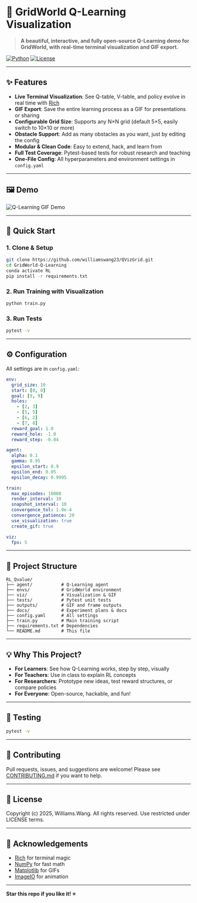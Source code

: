 # 🚀 GridWorld Q-Learning Visualization

> **A beautiful, interactive, and fully open-source Q-Learning demo for GridWorld, with real-time terminal visualization and GIF export.**

[![Python](https://img.shields.io/badge/Python-3.8+-blue.svg)](https://python.org)
[![License](https://img.shields.io/badge/License-MIT-green.svg)](LICENSE)

---

## ✨ Features

- **Live Terminal Visualization**: See Q-table, V-table, and policy evolve in real time with [Rich](https://github.com/Textualize/rich)
- **GIF Export**: Save the entire learning process as a GIF for presentations or sharing
- **Configurable Grid Size**: Supports any N×N grid (default 5×5, easily switch to 10×10 or more)
- **Obstacle Support**: Add as many obstacles as you want, just by editing the config
- **Modular & Clean Code**: Easy to extend, hack, and learn from
- **Full Test Coverage**: Pytest-based tests for robust research and teaching
- **One-File Config**: All hyperparameters and environment settings in `config.yaml`

---

## 🖼️ Demo

![Q-Learning GIF Demo](fig/q_evolution.gif)

---

## 🏁 Quick Start

### 1. Clone & Setup

```bash
git clone https://github.com/williamswang23/QVizGrid.git
cd GridWorld-Q-Learning
conda activate RL
pip install -r requirements.txt
```

### 2. Run Training with Visualization

```bash
python train.py
```

### 3. Run Tests

```bash
pytest -v
```

---

## ⚙️ Configuration

All settings are in `config.yaml`:

```yaml
env:
  grid_size: 10
  start: [0, 0]
  goal: [9, 9]
  holes:
    - [2, 3]
    - [5, 5]
    - [6, 2]
    - [7, 8]
  reward_goal: 1.0
  reward_hole: -1.0
  reward_step: -0.04

agent:
  alpha: 0.1
  gamma: 0.95
  epsilon_start: 0.9
  epsilon_end: 0.05
  epsilon_decay: 0.9995

train:
  max_episodes: 10000
  render_interval: 10
  snapshot_interval: 10
  convergence_tol: 1.0e-4
  convergence_patience: 20
  use_visualization: true
  create_gif: true

viz:
  fps: 5
```

---

## 📂 Project Structure

```
RL_Qvalue/
├── agent/           # Q-Learning agent
├── envs/            # GridWorld environment
├── viz/             # Visualization & GIF
├── tests/           # Pytest unit tests
├── outputs/         # GIF and frame outputs
├── docs/            # Experiment plans & docs
├── config.yaml      # All settings
├── train.py         # Main training script
├── requirements.txt # Dependencies
└── README.md        # This file
```

---

## 💡 Why This Project?

- **For Learners**: See how Q-Learning works, step by step, visually
- **For Teachers**: Use in class to explain RL concepts
- **For Researchers**: Prototype new ideas, test reward structures, or compare policies
- **For Everyone**: Open-source, hackable, and fun!

---

## 🧪 Testing

```bash
pytest -v
```

---

## 🤝 Contributing

Pull requests, issues, and suggestions are welcome! Please see [CONTRIBUTING.md](CONTRIBUTING.md) if you want to help.

---

## 📄 License

Copyright (c) 2025, Williams.Wang. All rights reserved. Use restricted under LICENSE terms.

---

## 🙏 Acknowledgements

- [Rich](https://github.com/Textualize/rich) for terminal magic
- [NumPy](https://numpy.org/) for fast math
- [Matplotlib](https://matplotlib.org/) for GIFs
- [ImageIO](https://imageio.readthedocs.io/) for animation

---

**Star this repo if you like it! ⭐️** 